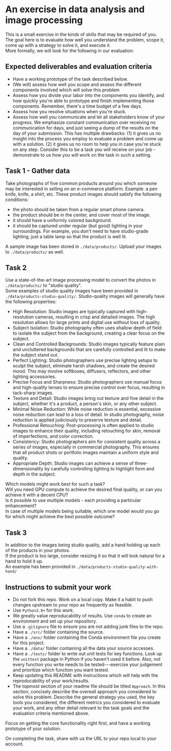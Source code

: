 # An exercise in data analysis and image processing

This is a small exercise in the kinds of skills that may be required of you.  
The goal here is to evaluate how well you understand the problem, scope it, come up with a strategy to solve it, and execute it.  
More formally, we will look for the following in our evaluation:

## Expected deliverables and evaluation criteria
- Have a working prototype of the task described below.
- (We will) assess how well you scope and assess the different components involved which will solve this problem
- Assess how you divide your labor into the components you identify, and how quickly you're able to prototype and finish implementing those components. Remember, there's a time budget of a few days.
- Assess how you resolve situations when you're stuck.
- Assess how well you communicate and let all stakeholders know of your progress. We emphasize constant communication over receiving no communication for days, and just seeing a dump of the results on the day of your submission. This has multiple drawbacks: (1) it gives us no insight into the process you employ to evaluate a problem and come up with a solution. (2) it gives us no room to help you in case you're stuck on any step. Consider this to be a task you will receive on your job - demonstrate to us how you will work on the task in such a setting.

## Task 1 - Gather data
Take photographs of five common products around you which someone may be interested in selling on an e-commerce platform. Example: a pen knife, knife, a shirt, etc.
These product images should satisfy the following conditions:
- the photo should be taken from a regular smart phone camera.
- the product should be in the center, and cover most of the image.
- it should have a uniformly colored background.
- it should be captured under regular (but good) lighting in your surroundings. For example, you don't need to have studio-grade lighting; just a table lamp so that the product is well lit.

A sample image has been stored in `./data/products/`. Upload your images to `./data/products/` as well.

## Task 2
Use a state-of-the-art image processing model to convert the photos in `./data/products/` to "studio quality".  
Some examples of studio quality images have been provided in `./data/products-studio-quality/`.
Studio-quality images will generally have the following properties:
- High Resolution: Studio images are typically captured with high-resolution cameras, resulting in crisp and detailed images. The high resolution allows for large prints and digital use without loss of quality.
- Subject Isolation: Studio photography often uses shallow depth of field to isolate the subject from the background, creating a clear focus on the subject.
- Clean and Controlled Backgrounds: Studio images typically feature plain and uncluttered backgrounds that are carefully controlled and lit to make the subject stand out.
- Perfect Lighting: Studio photographers use precise lighting setups to sculpt the subject, eliminate harsh shadows, and create the desired mood. This may involve softboxes, diffusers, reflectors, and other lighting accessories.
- Precise Focus and Sharpness: Studio photographers use manual focus and high-quality lenses to ensure precise control over focus, resulting in tack-sharp images.
- Texture and Detail: Studio images bring out texture and fine detail in the subject, whether it's a product, a person's skin, or any other subject.
- Minimal Noise Reduction: While noise reduction is essential, excessive noise reduction can lead to a loss of detail. In studio photography, noise reduction is applied judiciously to preserve texture and detail.
- Professional Retouching: Post-processing is often applied to studio images to enhance their quality, including retouching for skin, removal of imperfections, and color correction.
- Consistency: Studio photographers aim for consistent quality across a series of images, especially in commercial photography. This ensures that all product shots or portfolio images maintain a uniform style and quality.
- Appropriate Depth: Studio images can achieve a sense of three-dimensionality by carefully controlling lighting to highlight form and depth in the subject.

Which models might work best for such a task?  
Will you need GPU compute to achieve the desired final quality, or can you achieve it with a decent CPU?  
Is it possible to use multiple models - each providing a particular enhancement?  
In case of multiple models being suitable, which one model would you go for which might achieve the best possible outcome?

## Task 3
In addition to the images being studio quality, add a hand holding up each of the products in your photos.  
If the product is too large, consider resizing it so that it will look natural for a hand to hold it up.  
An example has been provided in `./data/products-studio-quality-with-hand/`

## Instructions to submit your work
- Do not fork this repo. Work on a local copy. Make it a habit to push changes upstream to your repo as frequently as feasible.
- Use `Python3.8+` for this work.
- We greatly value reproducability of results. Use `conda` to create an environment and set up your repository. 
- Use a `.gitignore` file to ensure you are not adding junk files to the repo.
- Have a `./src/` folder containing the source.
- Have a `./env/` folder containing the Conda environment file you create for this project.
- Have a `./data/` folder containing all the data your source accesses.
- Have a `./tests/` folder to write out unit tests for key functions. Look up the `unittest` package in Python if you haven't used it before. Also, not every function you write needs to be tested---exercise your judgement and prioritize which function you want tested.
- Keep updating this README with instructions which will help with the reproducability of your work/results.  
- The topmost section of your readme file should be titled `Approach`. In this section, concisely describe the overeall approach you considered to solve this problem. Describe the general strategy you used, the key tools you considered, the different metrics you considered to evaluate your work, and any other detail relevant to the task goals and the evaluation criteria mentioned above.

Focus on getting the core functionality right first, and have a working prototype of your solution.

On completing the task, share with us the URL to your repo local to your account.

